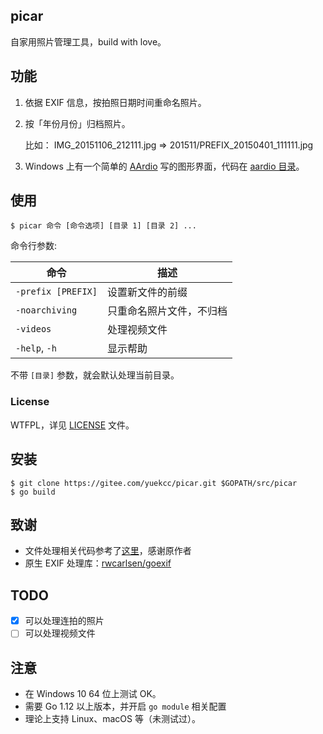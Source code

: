  picar
------------
自家用照片管理工具，build with love。

## 功能

1. 依据 EXIF 信息，按拍照日期时间重命名照片。
2. 按「年份月份」归档照片。

	比如：
	IMG_20151106_212111.jpg => 201511/PREFIX_20150401_111111.jpg

3. Windows 上有一个简单的 [AArdio][5] 写的图形界面，代码在 [aardio 目录][6]。

## 使用

```
$ picar 命令 [命令选项] [目录 1] [目录 2] ...
```

命令行参数:

命令 | 描述
--------------------|----------------------
`-prefix [PREFIX]`  | 设置新文件的前缀
`-noarchiving`      | 只重命名照片文件，不归档
`-videos`			| 处理视频文件
`-help`, `-h`       | 显示帮助

不带 `[目录]` 参数，就会默认处理当前目录。

### License

WTFPL，详见 [LICENSE][3] 文件。

## 安装

```
$ git clone https://gitee.com/yuekcc/picar.git $GOPATH/src/picar
$ go build
```

## 致谢

* 文件处理相关代码参考了[这里][1]，感谢原作者
* 原生 EXIF 处理库：[rwcarlsen/goexif][2]

## TODO

- [x] 可以处理连拍的照片
- [ ] 可以处理视频文件

## 注意

- 在 Windows 10 64 位上测试 OK。
- 需要 Go 1.12 以上版本，并开启 `go module` 相关配置
- 理论上支持 Linux、macOS 等（未测试过）。

[1]: http://www.codesnippet.cn/detail/160420132830.html
[2]: https://github.com/rwcarlsen/goexif
[3]: https://coding.net/u/yuekcc/p/picar/git/blob/master/LICENSE
[4]: http://tonybai.com/2015/07/31/understand-go15-vendor/
[5]: http://www.aardio.com/
[6]: ./aardio
